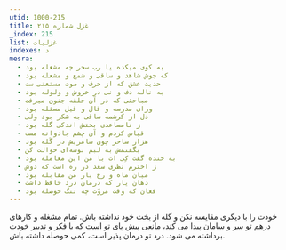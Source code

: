 ```yaml
---
utid: 1000-215
title: غزل شماره ۲۱۵
_index: 215
list: غزلیات
indexes: د
mesra:
  - به کوی میکده یا رب سحر چه مشغله بود
  - که جوش شاهد و ساقی و شمع و مشعله بود
  - حدیث عشق که از حرف و صوت مستغنی ست
  - به ناله دف و نی در خروش و ولوله بود
  - مباحثی که در آن حلقه جنون میرفت
  - ورای مدرسه و قال و قیل مسئله بود
  - دل از کرشمه ساقی به شکر بود ولی
  - ز نامساعدی بختش اندکی گله بود
  - قیاس کردم و آن چشم جادوانه مست
  - هزار ساحر چون سامریش در گَله بود
  - بگفتمش به لبم بوسه‌ای حوالت کن
  - به خنده گفت کِی ات با من این معامله بود
  - ز اخترم نظری سعد در ره است که دوش
  - میان ماه و رخ یار من مقابله بود
  - دهان یار که درمان درد حافظ داشت
  - فغان که وقت مروّت چه تنگ حوصله بود
---
```

خودت را با دیگری مقایسه نکن و گله از بخت خود نداشته باش. تمام مشغله و کارهای درهم تو سر و سامان پیدا می کند، مانعی پیش پای تو است که با فکر و تدبیر خودت برداشته می شود. درد تو درمان پذیر است، کمی حوصله داشته باش.
